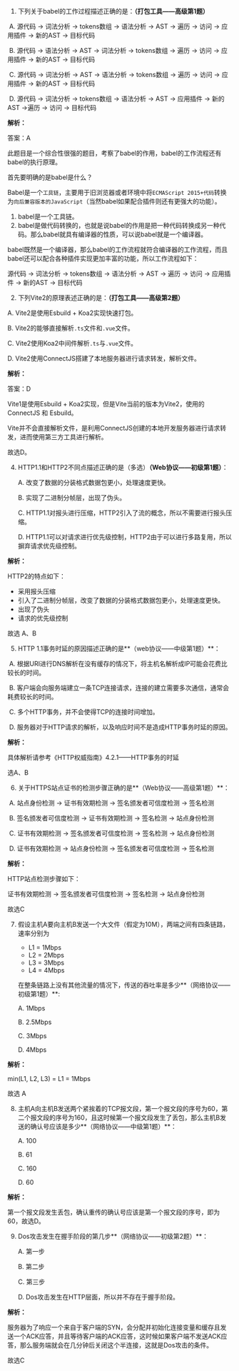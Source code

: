 1. 下列关于babel的工作过程描述正确的是：**（打包工具——高级第1题）**

​		A. 源代码 → 词法分析 → tokens数组 → 语法分析 → AST → 遍历 → 访问 → 应用插件 → 新的AST → 目标代码

​		B. 源代码 → 语法分析 → AST → 词法分析 → tokens数组 → 遍历 → 访问 → 应用插件 → 新的AST → 目标代码

​		C. 源代码 → 词法分析 → AST → 语法分析 → tokens数组 → 遍历 → 访问 → 应用插件 → 新的AST → 目标代码

​		D. 源代码 → 词法分析 → tokens数组 → 语法分析 → AST  → 应用插件 → 新的AST →遍历 → 访问 → 目标代码



**解析：**

答案：A

此题目是一个综合性很强的题目，考察了babel的作用，babel的工作流程还有babel的执行原理。

首先要明确的是babel是什么？

Babel是一个`工具链`，主要用于旧浏览器或者环境中将`ECMAScript 2015+代码`转换为`向后兼容版本的JavaScript`（当然babel如果配合插件则还有更强大的功能）。

1. babel是一个工具链。
2. babel是做代码转换的，也就是说babel的作用是把一种代码转换成另一种代码。那么babel就具有编译器的性质，可以说babel就是一个编译器。



babel既然是一个编译器，那么babel的工作流程就符合编译器的工作流程，而且babel还可以配合各种插件实现更加丰富的功能，所以工作流程如下：

源代码 → 词法分析 → tokens数组 → 语法分析 → AST → 遍历 → 访问 → 应用插件 → 新的AST → 目标代码



2. 下列Vite2的原理表述正确的是：**（打包工具——高级第2题）**

A. Vite2是使用Esbuild + Koa2实现快速打包。

B. Vite2的能够直接解析`.ts`文件和`.vue`文件。

C. Vite2使用Koa2中间件解析`.ts`与`.vue`文件。

D. Vite2使用ConnectJS搭建了本地服务器进行请求转发，解析文件。

**解析：**

答案：D

Vite1是使用Esbuild + Koa2实现，但是Vite当前的版本为Vite2，使用的ConnectJS 和 Esbuild。

Vite并不会直接解析文件，是利用ConnectJS创建的本地开发服务器进行请求转发，进而使用第三方工具进行解析。

故选D。



4. HTTP1.1和HTTP2不同点描述正确的是（多选）**（Web协议——初级第1题）**：

   A. 改变了数据的分装格式数据包更小，处理速度更快。

   B. 实现了二进制分帧层，出现了伪头。

   C. HTTP1.1对报头进行压缩，HTTP2引入了流的概念，所以不需要进行报头压缩。

   D. HTTP1.1可以对请求进行优先级控制，HTTP2由于可以进行多路复用，所以摒弃请求优先级控制。

**解析：**

HTTP2的特点如下：

+ 采用报头压缩
+ 引入了二进制分帧层，改变了数据的分装格式数据包更小，处理速度更快。
+ 出现了伪头
+ 请求的优先级控制

故选 A、B



5. HTTP 1.1事务时延的原因描述正确的是**（web协议——中级第1题）**：

​			A. 根据URI进行DNS解析在没有缓存的情况下，将主机名解析成IP可能会花费比较长的时间。

​			B. 客户端会向服务端建立一条TCP连接请求，连接的建立需要多次通信，通常会耗费较长的时间。

​			C. 多个HTTP事务，并不会使得TCP的连接时间增加。

​			D. 服务器对于HTTP请求的解析，以及响应时间不是造成HTTP事务时延的原因。

**解析：**

具体解析请参考《HTTP权威指南》4.2.1——HTTP事务的时延

选A、B



6. 关于HTTPS站点证书的检测步骤正确的是**（Web协议——高级第1题）**：

​			A. 站点身份检测 → 证书有效期检测 → 签名颁发者可信度检测 → 签名检测

​			B. 签名颁发者可信度检测 → 证书有效期检测 → 签名检测 → 站点身份检测

​			C. 证书有效期检测 → 签名颁发者可信度检测 → 签名检测 → 站点身份检测

​			D. 证书有效期检测 → 站点身份检测 → 签名颁发者可信度检测 → 签名检测

**解析：**

HTTP站点检测步骤如下：

证书有效期检测 → 签名颁发者可信度检测 → 签名检测 → 站点身份检测

故选C



7. 假设主机A要向主机B发送一个大文件（假定为10M），两端之间有四条链路，速率分别为

   + L1 = 1Mbps
   + L2 = 2Mbps
   + L3 = 3Mbps
   + L4 = 4Mbps

   在整条链路上没有其他流量的情况下，传送的吞吐率是多少**（网络协议——初级第1题）**:

   A. 1Mbps

   B. 2.5Mbps

   C. 3Mbps

   D. 4Mbps

**解析：**

min(L1, L2, L3) = L1 = 1Mbps

故选 A



8. 主机A向主机B发送两个紧挨着的TCP报文段，第一个报文段的序号为60，第二个报文段的序号为160，且这时候第一个报文段发生了丢包，那么主机B发送的确认号应该是多少**（网络协议——中级第1题）**：

   A. 100

   B. 61

   C. 160

   D. 60

**解析：**

第一个报文段发生丢包，确认重传的确认号应该是第一个报文段的序号，即为60，故选D。



9. Dos攻击发生在握手阶段的第几步**（网络协议——初级第2题）**：

   A. 第一步

   B. 第二步

   C. 第三步

   D. Dos攻击发生在HTTP层面，所以并不存在于握手阶段。

**解析：**

服务器为了响应一个来自于客户端的SYN，会分配并初始化连接变量和缓存且发送一个ACK应答，并且等待客户端的ACK应答，这时候如果客户端不发送ACK应答，那么服务端就会在几分钟后关闭这个半连接，这就是Dos攻击的条件。

故选C